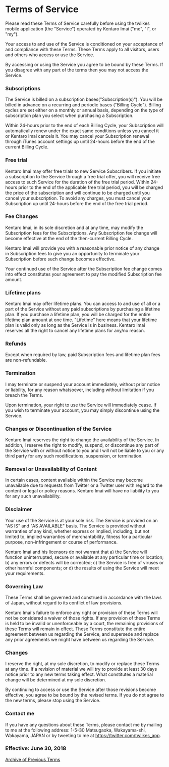 # Terms of Service

Please read these Terms of Service carefully before using the twlikes mobile application (the "Service") operated by Kentaro Imai ("me", "I", or "my").

Your access to and use of the Service is conditioned on your acceptance of and compliance with these Terms. These Terms apply to all visitors, users and others who access or use the Service.

By accessing or using the Service you agree to be bound by these Terms. If you disagree with any part of the terms then you may not access the Service.

### Subscriptions
The Service is billed on a subscription bases("Subscription(s)"). You will be billed in advance on a recurring and periodic bases ("Billing Cycle"). Billing cycles are set either on a monthly or annual basis, depending on the type of subscription plan you select when purchasing a Subscription.

Within 24-hours prior to the end of each Billing Cycle, your Subscription will automatically renew under the exact same conditions unless you cancel it or Kentaro Imai cancels it. You may cancel your Subscription renewal through iTunes account settings up until 24-hours before the end of the current Billing Cycle.

### Free trial
Kentaro Imai may offer free trials to new Service Subscribers. If you initiate a subscription to the Service through a free trial offer, you will receive free access to such Service for the duration of the free trial period. Within 24-hours prior to the end of the applicable free trial period, you will be charged the price of the subscription and will continue to be charged until you cancel your subscription. To avoid any charges, you must cancel your Subscription up until 24-hours before the end of the free trial period.

### Fee Changes
Kentaro Imai, in its sole discretion and at any time, may modify the Subscription fees for the Subscriptions. Any Subscription fee change will become effective at the end of the then-current Billing Cycle.

Kentaro Imai will provide you with a reasonable prior notice of any change in Subscription fees to give you an opportunity to terminate your Subscription before such change becomes effective.

Your continued use of the Service after the Subscription fee change comes into effect constitutes your agreement to pay the modified Subscription fee amount.

### Lifetime plans
Kentaro Imai may offer lifetime plans. You can access to and use of all or a part of the Service without any paid subscriptions by purchasing a lifetime plan. If you purchase a lifetime plan, you will be charged for the entire lifetime plan amount at one time. "Lifetime" here means that your lifetime plan is valid only as long as the Service is in business. Kentaro Imai reserves all the right to cancel any lifetime plans for any/no reason.

### Refunds
Except when required by law, paid Subscription fees and lifetime plan fees are non-refundable.

### Termination
I may terminate or suspend your account immediately, without prior notice or liability, for any reason whatsoever, including without limitation if you breach the Terms.

Upon termination, your right to use the Service will immediately cease. If you wish to terminate your account, you may simply discontinue using the Service.

### Changes or Discontinuation of the Service
Kentaro Imai reserves the right to change the availability of the Service. In addition, I reserve the right to modify, suspend, or discontinue any part of the Service with or without notice to you and I will not be liable to you or any third party for any such modifications, suspension, or termination.

### Removal or Unavailability of Content
In certain cases, content available within the Service may become unavailable due to requests from Twitter or a Twitter user with regard to the content or legal or policy reasons. Kentaro Imai will have no liability to you for any such unavailability.

### Disclaimer
Your use of the Service is at your sole risk. The Service is provided on an "AS IS" and "AS AVAILABLE" basis. The Service is provided without warranties of any kind, whether express or implied, including, but not limited to, implied warranties of merchantability, fitness for a particular purpose, non-infringement or course of performance.

Kentaro Imai and his licensors do not warrant that a) the Service will function uninterrupted, secure or available at any particular time or location; b) any errors or defects will be corrected; c) the Service is free of viruses or other harmful components; or d) the results of using the Service will meet your requirements.

### Governing Law
These Terms shall be governed and construed in accordance with the laws of Japan, without regard to its conflict of law provisions.

Kentaro Imai's failure to enforce any right or provision of these Terms will not be considered a waiver of those rights. If any provision of these Terms is held to be invalid or unenforceable by a court, the remaining provisions of these Terms will remain in effect. These Terms constitute the entire agreement between us regarding the Service, and supersede and replace any prior agreements we might have between us regarding the Service.

### Changes
I reserve the right, at my sole discretion, to modify or replace these Terms at any time. If a revision of material we will try to provide at least 30 days notice prior to any new terms taking effect. What constitutes a material change will be determined at my sole discretion.

By continuing to access or use the Service after those revisions become effective, you agree to be bound by the revised terms. If you do not agree to the new terms, please stop using the Service.

### Contact me
If you have any questions about these Terms, please contact me by mailing to me at the following address: 1-5-30 Matsugaoka, Wakayama-shi, Wakayama, JAPAN or by tweeting to me at https://twitter.com/twlikes_app.

### Effective: June 30, 2018
[Archive of Previous Terms](/products/twlikes/terms/previous "Archive of Previous Terms")
